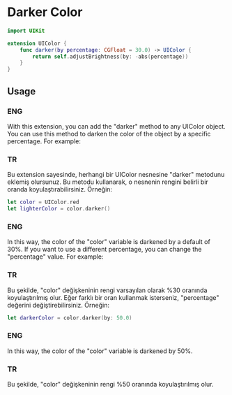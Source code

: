 # Darker Color

```swift
import UIKit

extension UIColor {
    func darker(by percentage: CGFloat = 30.0) -> UIColor {
        return self.adjustBrightness(by: -abs(percentage))
    }
}

```

## Usage

### ENG

With this extension, you can add the "darker" method to any UIColor object. You can use this method to darken the color of the object by a specific percentage. For example:

### TR

Bu extension sayesinde, herhangi bir UIColor nesnesine "darker" metodunu eklemiş olursunuz. Bu metodu kullanarak, o nesnenin rengini belirli bir oranda koyulaştırabilirsiniz. Örneğin:

```swift
let color = UIColor.red
let lighterColor = color.darker()
```

### ENG

In this way, the color of the "color" variable is darkened by a default of 30%. If you want to use a different percentage, you can change the "percentage" value. For example:

### TR

Bu şekilde, "color" değişkeninin rengi varsayılan olarak %30 oranında koyulaştırılmış olur. Eğer farklı bir oran kullanmak isterseniz, "percentage" değerini değiştirebilirsiniz. Örneğin:

```swift
let darkerColor = color.darker(by: 50.0)
```

### ENG

In this way, the color of the "color" variable is darkened by 50%.

### TR

Bu şekilde, "color" değişkeninin rengi %50 oranında koyulaştırılmış olur.
